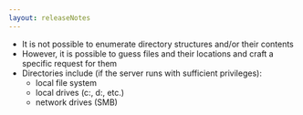```yaml
---
layout: releaseNotes
---
```


- It is not possible to enumerate directory structures and/or their contents
- However, it is possible to guess files and their locations and craft a specific request for them
- Directories include (if the server runs with sufficient privileges):
  - local file system
  - local drives (c:, d:, etc.)
  - network drives (SMB)